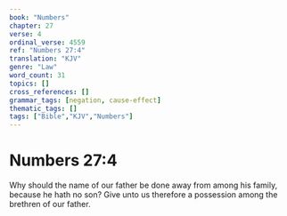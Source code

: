 ```yaml
---
book: "Numbers"
chapter: 27
verse: 4
ordinal_verse: 4559
ref: "Numbers 27:4"
translation: "KJV"
genre: "Law"
word_count: 31
topics: []
cross_references: []
grammar_tags: [negation, cause-effect]
thematic_tags: []
tags: ["Bible","KJV","Numbers"]
---
```


# Numbers 27:4

Why should the name of our father be done away from among his family, because he hath no son? Give unto us therefore a possession among the brethren of our father.

